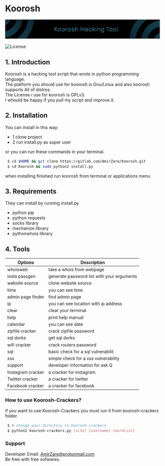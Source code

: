 # Koorosh
![](image/bg.jpg)

![License](https://img.shields.io/aur/license/yaourt.svg)

## 1. Introduction

Koorosh is a hacking tool script that wrote in python programming language.  
The platform you should use for koorosh is Gnu/Linux and also koorosh supports All of distros.  
The License i use for koorosh is GPLv3.  
I whould be happy if you pull my script and improve it.  

## 2. Installation

You can install in this way:  
  - 1 clone project  
  - 2 run install.py as super user  

or you can run these commands in your terminal. 
```bash
 $ cd $HOME && git clone https://gitlab.com/AmirZare/Koorosh.git
 $ cd Koorosh && sudo python2 install.py
```
when installing finished run koorosh from terminal or applications menu

## 3. Requirements
They can install by running install.py

  - python pip
  - python requests
  - socks library
  - mechanize library
  - pythonwhois library

## 4. Tools

| Options            | Description
|--------------------|----------------------------------------------------
| whoisweb           | take a whois from webpage
| insta passgen      | generate password list with your arguments
| website source     | clone website source
| time               | you can see time
| admin page finder  | find admin page
| ip                 | you can see location with ip address
| clear              | clear your terminal
| help               | print help manual
| calendar           | you can see date
| zipfile cracker    | crack zipfile password
| sql dorks          | get sql dorks
| wifi cracker       | crack routers password
| sql                | basic check for a sql vulnerabilit
| xss                | simple check for a xss vulnerability
| support            | developer information for ask Q
| Instagram cracker  | a cracker for instagram
| Twitter cracker    | a cracker for twitter
| Facebook cracker   | a cracker for facebook

### How to use Koorosh-Crackers?
if you want to use Koorosh-Crackers you must run it from koorosh-crackers folder.
```bash
 $ # change your directory to koorosh-crackers
 $ python2 koorosh-crackers.py [site] [username] [wordlist]
```

### Support
Developer Email: AmirZare@protonmail.com  
Be free with free sofwares.  
